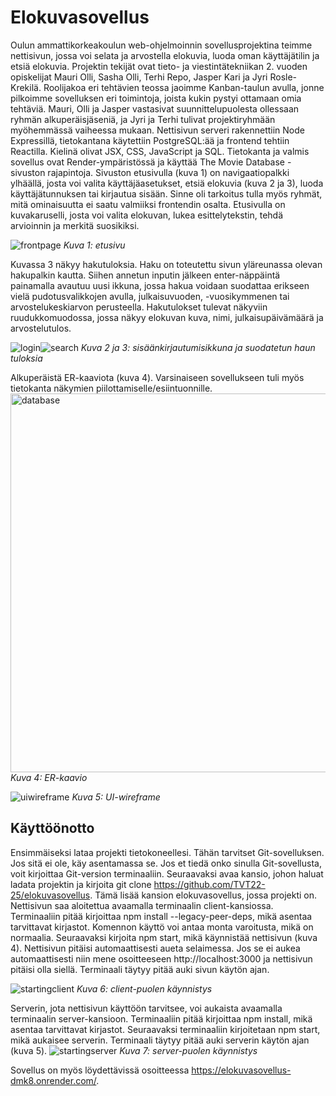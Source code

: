 # Elokuvasovellus

Oulun ammattikorkeakoulun web-ohjelmoinnin sovellusprojektina teimme nettisivun, jossa voi selata ja arvostella elokuvia, luoda oman käyttäjätilin ja etsiä elokuvia. Projektin tekijät ovat tieto- ja viestintätekniikan 2. vuoden opiskelijat Mauri Olli, Sasha Olli, Terhi Repo, Jasper Kari ja Jyri Rosle-Krekilä. Roolijakoa eri tehtävien teossa jaoimme Kanban-taulun avulla, jonne pilkoimme sovelluksen eri toimintoja, joista kukin pystyi ottamaan omia tehtäviä. Mauri, Olli ja Jasper vastasivat suunnittelupuolesta ollessaan ryhmän alkuperäisjäseniä, ja Jyri ja Terhi tulivat projektiryhmään myöhemmässä vaiheessa mukaan.
Nettisivun serveri rakennettiin Node Expressillä, tietokantana käytettiin PostgreSQL:ää ja frontend tehtiin Reactilla. Kielinä olivat JSX, CSS, JavaScript ja SQL. Tietokanta ja valmis sovellus ovat Render-ympäristössä ja käyttää The Movie Database -sivuston rajapintoja.
Sivuston etusivulla (kuva 1) on navigaatiopalkki ylhäällä, josta voi valita käyttäjäasetukset, etsiä elokuvia (kuva 2 ja 3), luoda käyttäjätunnuksen tai kirjautua sisään. Sinne oli tarkoitus tulla myös ryhmät, mitä ominaisuutta ei saatu valmiiksi frontendin osalta. Etusivulla on kuvakaruselli, josta voi valita elokuvan, lukea esittelytekstin, tehdä arvioinnin ja merkitä suosikiksi.

![frontpage](https://github.com/TVT22-25/elokuvasovellus/assets/127750359/84805ff7-533b-4907-886b-c9e8862be4e6)
_Kuva 1: etusivu_

Kuvassa 3 näkyy hakutuloksia. Haku on toteutettu sivun yläreunassa olevan hakupalkin kautta. Siihen annetun inputin jälkeen enter-näppäintä painamalla avautuu uusi ikkuna, jossa hakua voidaan suodattaa erikseen vielä pudotusvalikkojen avulla, julkaisuvuoden, -vuosikymmenen tai arvostelukeskiarvon perusteella. Hakutulokset tulevat näkyviin ruudukkomuodossa, jossa näkyy elokuvan kuva, nimi, julkaisupäivämäärä ja arvostelutulos.

![login](https://github.com/TVT22-25/elokuvasovellus/assets/127750359/6cf7857c-7ea9-4a60-92df-8fb21d972d26)![search](https://github.com/TVT22-25/elokuvasovellus/assets/127750359/b2ecda5b-00a4-4502-84f6-1f922870bfd1)
_Kuva 2 ja 3: sisäänkirjautumisikkuna ja suodatetun haun tuloksia_

Alkuperäistä ER-kaaviota (kuva 4). Varsinaiseen sovellukseen tuli myös tietokanta näkymien piilottamiselle/esiintuonnille.
<img width="606" alt="database" src="https://github.com/TVT22-25/elokuvasovellus/assets/127750359/7fc6fb8b-4a8a-4148-bbcf-96c72a9b3e30">
_Kuva 4: ER-kaavio_

![uiwireframe](https://github.com/TVT22-25/elokuvasovellus/assets/127750359/fc39f02d-ade6-4b09-8500-d4998c4831a4)
_Kuva 5: UI-wireframe_

## Käyttöönotto

Ensimmäiseksi lataa projekti tietokoneellesi. Tähän tarvitset Git-sovelluksen. Jos sitä ei ole, käy asentamassa se. Jos et tiedä onko sinulla Git-sovellusta, voit kirjoittaa Git-version terminaaliin. Seuraavaksi avaa kansio, johon haluat ladata projektin ja kirjoita git clone https://github.com/TVT22-25/elokuvasovellus. Tämä lisää kansion elokuvasovellus, jossa projekti on. 
Nettisivun saa aloitettua avaamalla terminaalin client-kansiossa. Terminaaliin pitää kirjoittaa npm install --legacy-peer-deps, mikä asentaa tarvittavat kirjastot. Komennon käyttö voi antaa monta varoitusta, mikä on normaalia. Seuraavaksi kirjoita npm start, mikä käynnistää nettisivun (kuva 4). Nettisivun pitäisi automaattisesti aueta selaimessa. Jos se ei aukea automaattisesti niin mene osoitteeseen http://localhost:3000 ja nettisivun pitäisi olla siellä. Terminaali täytyy pitää auki sivun käytön ajan.

![startingclient](https://github.com/TVT22-25/elokuvasovellus/assets/127750359/64ea44e2-f079-4b8a-96d2-09fc68bdedcb)
_Kuva 6: client-puolen käynnistys_

Serverin, jota nettisivun käyttöön tarvitsee, voi aukaista avaamalla terminaalin server-kansioon. Terminaaliin pitää kirjoittaa npm install, mikä asentaa tarvittavat kirjastot. Seuraavaksi terminaaliin kirjoitetaan npm start, mikä aukaisee serverin. Terminaali täytyy pitää auki serverin käytön ajan (kuva 5).
![startingserver](https://github.com/TVT22-25/elokuvasovellus/assets/127750359/fdf05a98-f249-4c6b-bd59-2a2cef5ceba7)
_Kuva 7: server-puolen käynnistys_

Sovellus on myös löydettävissä osoitteessa <https://elokuvasovellus-dmk8.onrender.com/>.

